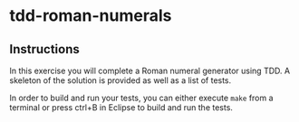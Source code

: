 # tdd-roman-numerals

## Instructions
In this exercise you will complete a Roman numeral generator using TDD. A skeleton of the solution is provided as well as a list of tests.

In order to build and run your tests, you can either execute `make` from a terminal or press ctrl+B in Eclipse to build and run the tests.
